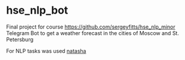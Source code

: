 # hse_nlp_bot
Final project for course https://github.com/sergeyfitts/hse_nlp_minor
Telegram Bot to get a weather forecast in the cities of Moscow and St. Petersburg

For NLP tasks was used [natasha](https://github.com/natasha/natasha)


